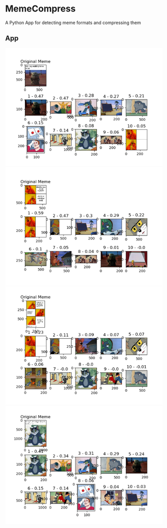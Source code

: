# MemeCompress
 A Python App for detecting meme formats and compressing them
 
## App
![1](https://github.com/KausikN/MemeCompress/blob/master/MemeClassifications/BabyYoda_Text_1_Class.png)
![2](https://github.com/KausikN/MemeCompress/blob/master/MemeClassifications/Drake_Text_1_Class.png)
![3](https://github.com/KausikN/MemeCompress/blob/master/MemeClassifications/Drake_Text_2_Class.png)
![4](https://github.com/KausikN/MemeCompress/blob/master/MemeClassifications/TomJerry_Text_1_Class.png)
